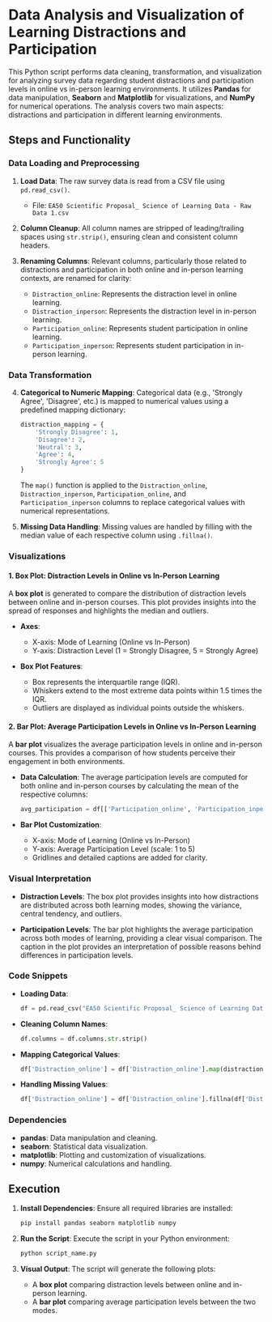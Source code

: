 # Data Analysis and Visualization of Learning Distractions and Participation

This Python script performs data cleaning, transformation, and visualization for analyzing survey data regarding student distractions and participation levels in online vs in-person learning environments. It utilizes **Pandas** for data manipulation, **Seaborn** and **Matplotlib** for visualizations, and **NumPy** for numerical operations. The analysis covers two main aspects: distractions and participation in different learning environments.

## Steps and Functionality

### Data Loading and Preprocessing

1. **Load Data**: The raw survey data is read from a CSV file using `pd.read_csv()`. 
   - File: `EA50 Scientific Proposal_ Science of Learning Data - Raw Data 1.csv`
   
2. **Column Cleanup**: All column names are stripped of leading/trailing spaces using `str.strip()`, ensuring clean and consistent column headers.

3. **Renaming Columns**: Relevant columns, particularly those related to distractions and participation in both online and in-person learning contexts, are renamed for clarity:
   - `Distraction_online`: Represents the distraction level in online learning.
   - `Distraction_inperson`: Represents the distraction level in in-person learning.
   - `Participation_online`: Represents student participation in online learning.
   - `Participation_inperson`: Represents student participation in in-person learning.

### Data Transformation

4. **Categorical to Numeric Mapping**: Categorical data (e.g., 'Strongly Agree', 'Disagree', etc.) is mapped to numerical values using a predefined mapping dictionary:
   ```python
   distraction_mapping = {
       'Strongly Disagree': 1,
       'Disagree': 2,
       'Neutral': 3,
       'Agree': 4,
       'Strongly Agree': 5
   }
   ```
   The `map()` function is applied to the `Distraction_online`, `Distraction_inperson`, `Participation_online`, and `Participation_inperson` columns to replace categorical values with numerical representations.

5. **Missing Data Handling**: Missing values are handled by filling with the median value of each respective column using `.fillna()`.

### Visualizations

#### 1. **Box Plot: Distraction Levels in Online vs In-Person Learning**

A **box plot** is generated to compare the distribution of distraction levels between online and in-person courses. This plot provides insights into the spread of responses and highlights the median and outliers.

- **Axes**:
  - X-axis: Mode of Learning (Online vs In-Person)
  - Y-axis: Distraction Level (1 = Strongly Disagree, 5 = Strongly Agree)
  
- **Box Plot Features**:
  - Box represents the interquartile range (IQR).
  - Whiskers extend to the most extreme data points within 1.5 times the IQR.
  - Outliers are displayed as individual points outside the whiskers.

#### 2. **Bar Plot: Average Participation Levels in Online vs In-Person Learning**

A **bar plot** visualizes the average participation levels in online and in-person courses. This provides a comparison of how students perceive their engagement in both environments.

- **Data Calculation**: The average participation levels are computed for both online and in-person courses by calculating the mean of the respective columns:
  ```python
  avg_participation = df[['Participation_online', 'Participation_inperson']].mean()
  ```
  
- **Bar Plot Customization**:
  - X-axis: Mode of Learning (Online vs In-Person)
  - Y-axis: Average Participation Level (scale: 1 to 5)
  - Gridlines and detailed captions are added for clarity.

### Visual Interpretation

- **Distraction Levels**: The box plot provides insights into how distractions are distributed across both learning modes, showing the variance, central tendency, and outliers.
  
- **Participation Levels**: The bar plot highlights the average participation across both modes of learning, providing a clear visual comparison. The caption in the plot provides an interpretation of possible reasons behind differences in participation levels.

### Code Snippets

- **Loading Data**:
  ```python
  df = pd.read_csv("EA50 Scientific Proposal_ Science of Learning Data - Raw Data 1.csv")
  ```

- **Cleaning Column Names**:
  ```python
  df.columns = df.columns.str.strip()
  ```

- **Mapping Categorical Values**:
  ```python
  df['Distraction_online'] = df['Distraction_online'].map(distraction_mapping)
  ```

- **Handling Missing Values**:
  ```python
  df['Distraction_online'] = df['Distraction_online'].fillna(df['Distraction_online'].median())
  ```

### Dependencies

- **pandas**: Data manipulation and cleaning.
- **seaborn**: Statistical data visualization.
- **matplotlib**: Plotting and customization of visualizations.
- **numpy**: Numerical calculations and handling.

## Execution

1. **Install Dependencies**:
   Ensure all required libraries are installed:
   ```bash
   pip install pandas seaborn matplotlib numpy
   ```

2. **Run the Script**:
   Execute the script in your Python environment:
   ```bash
   python script_name.py
   ```

3. **Visual Output**:
   The script will generate the following plots:
   - A **box plot** comparing distraction levels between online and in-person learning.
   - A **bar plot** comparing average participation levels between the two modes.
